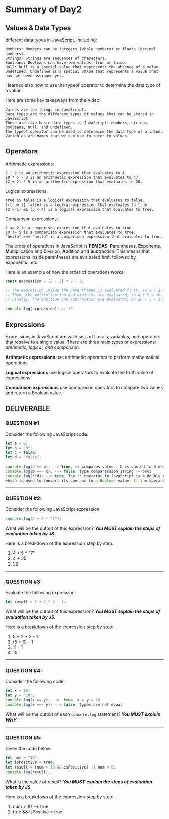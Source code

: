 
# Summary of Day2


## Values & Data Types
different data types in JavaScript, including:

    Numbers: Numbers can be integers (whole numbers) or floats (decimal numbers).
    Strings: Strings are sequences of characters.
    Booleans: Booleans can have two values: true or false.
    Null: Null is a special value that represents the absence of a value.
    Undefined: Undefined is a special value that represents a value that has not been assigned yet.

I learned also how to use the typeof operator to determine the data type of a value.

Here are some key takeaways from the video:

    Values are the things in JavaScript.
    Data types are the different types of values that can be stored in JavaScript.
    There are five basic data types in JavaScript: numbers, strings, booleans, null, and undefined.
    The typeof operator can be used to determine the data type of a value.
    Variables are names that we can use to refer to values.

## Operators

Arithmetic expressions:
```
2 + 2 is an arithmetic expression that evaluates to 4.
10 * 5 - 3 is an arithmetic expression that evaluates to 47.
(2 + 2) * 5 is an arithmetic expression that evaluates to 20.
```
Logical expressions:
```
true && false is a logical expression that evaluates to false.
!(true || false) is a logical expression that evaluates to true.
(2 > 1) && (3 < 4) is a logical expression that evaluates to true.
```
Comparison expressions:
```
2 == 2 is a comparison expression that evaluates to true.
10 != 5 is a comparison expression that evaluates to true.
"hello" === "hello" is a comparison expression that evaluates to true.
```

The order of operations in JavaScript is **PEMDAS**: **P**arentheses, **E**xponents, **M**ultiplication and **D**ivision, 
**A**ddition and **S**ubtraction. This means that expressions inside parentheses are evaluated first, followed by exponents...etc.

Here is an example of how the order of operations works:
```js
const expression = (2 + 2) * 5 - 3;

// The expression inside the parentheses is evaluated first, so 2 + 2 = 4.
// Then, the multiplication and division are evaluated, so 4 * 5 = 20.
// Finally, the addition and subtraction are evaluated, so 20 - 3 = 17.

console.log(expression); // 17
```
## Expressions

Expressions in JavaScript are valid sets of literals, variables, and operators that resolve to a single value.
There are three main types of expressions: _arithmetic, logical, and comparison._

**Arithmetic expressions** use arithmetic operators to perform mathematical operations.

**Logical expressions** use logical operators to evaluate the truth value of expressions.

**Comparison expressions** use comparison operators to compare two values and return a Boolean value.

## DELIVERABLE

### QUESTION #1

Consider the following JavaScript code:

```javascript
let a = 0;
let b = "0";
let c = false;
let d = "false";

console.log(a == b); --> true, == compares values, b is casted to 0 which is equals to a
console.log(b === c); --> false, type comparassion string != bool
console.log(!!d); --> true, The !! operator in JavaScript is a double bang operator,
which is used to convert its operand to a Boolean value. If the operand is truthy, the double bang operator will return true, and if the operand is falsy, the double bang operator will return false.
```
-------------------------------------------------------------------

### QUESTION #2:


Consider the following JavaScript expression:

```javascript
console.log(4 + 5 * "7");
```

What will be the output of this expression? **_You MUST explain the steps of evaluation taken by JS_**.

Here is a breakdown of the expression step by step:

1. 4 + 5 * "7"
2. 4 + 35
3. 39

-------------------------------------------------------------------

### QUESTION #3:

Evaluate the following expression:

```javascript
let result = 5 + 2 * 3 - 1;
```

What will be the output of this expression? **_You MUST explain the steps of evaluation taken by JS_**.

Here is a breakdown of the expression step by step:
1. 5 + 2 * 3 - 1
2. (5 + 6) - 1
3. 11 - 1
4. 10
-------------------------------------------------------------------

### QUESTION #4:

Consider the following code:

```javascript
let x = 10;
let y = '10';
console.log(x == y); -->  true, x = y = 10
console.log(x === y); --> false, types are not equal
```
What will be the output of each `console.log` statement? **_You MUST explain WHY_**.

-------------------------------------------------------------------

### QUESTION #5:

Given the code below:

```javascript
let num = "15";
let isPositive = true;
let result = (num > 10 && isPositive) || num < 0;
console.log(result);
```

What is the value of result? **_You MUST explain the steps of evaluation taken by JS_**

Here is a breakdown of the expression step by step:
1. num > 10 --> true
2. true && isPositive = true